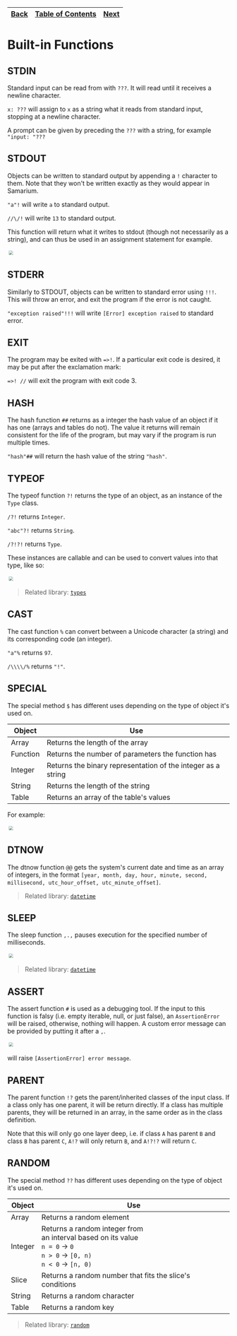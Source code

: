 [Back](08tables.md) | [Table of Contents](tableofcontents.md) | [Next](10controlflow.md)
---                   | ---                                     | ---

# Built-in Functions

## STDIN

Standard input can be read from with `???`.
It will read until it receives a newline character.

`x: ???` will assign to `x` as a string what it reads from standard input, stopping at a newline character.

A prompt can be given by preceding the `???` with a string, for example `"input: "???`

## STDOUT

Objects can be written to standard output by appending a `!` character to them.
Note that they won't be written exactly as they would appear in Samarium.

`"a"!` will write `a` to standard output.

`//\/!` will write `13` to standard output.

This function will return what it writes to stdout (though not necessarily as a string), and can thus be used in an assignment statement for example.

<p align="left">
    <img src="images/16stdout.png" style="transform: scale(0.6)">
</p>

## STDERR

Similarly to STDOUT, objects can be written to standard error using `!!!`.
This will throw an error, and exit the program if the error is not caught.

`"exception raised"!!!` will write `[Error] exception raised` to standard error.

## EXIT

The program may be exited with `=>!`.
If a particular exit code is desired, it may be put after the exclamation mark:

`=>! //` will exit the program with exit code 3.

## HASH

The hash function `##` returns as a integer the hash value of an object if it has one (arrays and tables do not).
The value it returns will remain consistent for the life of the program, but may vary if the program is run multiple times.

`"hash"##` will return the hash value of the string `"hash"`.

## TYPEOF

The typeof function `?!` returns the type of an object, as an instance of the `Type` class.

`/?!` returns `Integer`.

`"abc"?!` returns `String`.

`/?!?!` returns `Type`.

These instances are callable and can be used to convert values into that type, like so:

<p align="left">
    <img src="images/17typeof.png" style="transform: scale(0.6)">
</p>

> Related library: [`types`](23stdtypes.md)

## CAST

The cast function `%` can convert between a Unicode character (a string) and its corresponding code (an integer).

`"a"%` returns `97`.

`/\\\\/%` returns `"!"`.

## SPECIAL

The special method `$` has different uses depending on the type of object it's used on.

Object   | Use
---      | ---
Array    | Returns the length of the array
Function | Returns the number of parameters the function has
Integer  | Returns the binary representation of the integer as a string
String   | Returns the length of the string
Table    | Returns an array of the table's values

For example:

<p align="left">
    <img src="images/18special.png" style="transform: scale(0.6)">
</p>

## DTNOW

The dtnow function `@@` gets the system's current date and time as an array of integers, in the format `[year, month, day, hour, minute, second, millisecond, utc_hour_offset, utc_minute_offset]`.

> Related library: [`datetime`](16stddatetime.md)

## SLEEP

The sleep function `,.,` pauses execution for the specified number of milliseconds.

<p align="left">
    <img src="images/19sleep.png" style="transform: scale(0.6)">
</p>

> Related library: [`datetime`](16stddatetime.md)

## ASSERT

The assert function `#` is used as a debugging tool.
If the input to this function is falsy (i.e. empty iterable, null, or just false), an `AssertionError` will be raised, otherwise, nothing will happen.
A custom error message can be provided by putting it after a `,`.

<p align="left">
    <img src="images/20assert.png" style="transform: scale(0.6)">
</p>

will raise `[AssertionError] error message`.

## PARENT

The parent function `!?` gets the parent/inherited classes of the input class.
If a class only has one parent, it will be return directly.
If a class has multiple parents, they will be returned in an array, in the same order as in the class definition.

Note that this will only go one layer deep, i.e. if class `A` has parent `B` and class `B` has parent `C`, `A!?` will only return `B`, and `A!?!?` will return `C`.

## RANDOM

The special method `??` has different uses depending on the type of object it's used on.

Object  | Use
---     | ---
Array   | Returns a random element
Integer | Returns a random integer from<br>an interval based on its value<br>`n = 0` → `0`<br>`n > 0` → `[0, n)`<br>`n < 0` → `[n, 0)`
Slice   | Returns a random number that fits the slice's conditions
String  | Returns a random character
Table   | Returns a random key

> Related library: [`random`](20stdrandom.md)
